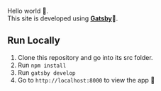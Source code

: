 Hello world 👋. <br/>
This site is developed using [**Gatsby**](https://www.gatsbyjs.org/)🚀.<br/>

**Run Locally**
-
 1.  Clone this repository and go into its src folder.
 2.  Run  `npm install`
 3.  Run  `gatsby develop`
 4.  Go to  `http://localhost:8000`  to view the app 🚀
